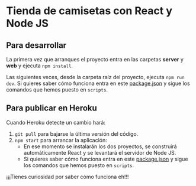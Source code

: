 # Tienda de camisetas con React y Node JS

## Para desarrollar

La primera vez que arranques el proyecto entra en las carpetas **server** y **web** y ejecuta `npm install`.

Las siguientes veces, desde la carpeta raíz del proyecto, ejecuta `npm run dev`. Si quieres saber cómo funciona entra en este [package.json](./package.json) y sigue los comandos que hemos puesto en `scripts`.

## Para publicar en Heroku

Cuando Heroku detecte un cambio hará:

1. `git pull` para bajarse la última versión del código.
1. `npm start` para arrancar la aplicación:
   - En ese momento se instalarán los dos proyectos, se construirá automáticamente React y se levantará el servidor de Node JS.
   - Si quieres saber cómo funciona entra en este [package.json](./package.json) y sigue los comandos que hemos puesto en `scripts`.

¡¡¡Tienes curiosidad por saber cómo funciona eh!!!